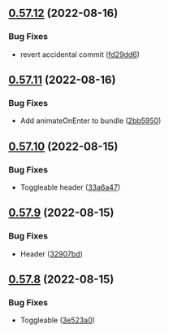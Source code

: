 ## [0.57.12](https://github.com/jacecotton/tcds/compare/v0.57.11...v0.57.12) (2022-08-16)


### Bug Fixes

* revert accidental commit ([fd29dd6](https://github.com/jacecotton/tcds/commit/fd29dd612d65f5c655b42bffe870e81de7de377f))



## [0.57.11](https://github.com/jacecotton/tcds/compare/v0.57.10...v0.57.11) (2022-08-16)


### Bug Fixes

* Add animateOnEnter to bundle ([2bb5950](https://github.com/jacecotton/tcds/commit/2bb59501e58ec56469b0439527d0432356e09838))



## [0.57.10](https://github.com/jacecotton/tcds/compare/v0.57.9...v0.57.10) (2022-08-15)


### Bug Fixes

* Toggleable header ([33a6a47](https://github.com/jacecotton/tcds/commit/33a6a474d411dba7296f615dda34c3e72f213b04))



## [0.57.9](https://github.com/jacecotton/tcds/compare/v0.57.8...v0.57.9) (2022-08-15)


### Bug Fixes

* Header ([32907bd](https://github.com/jacecotton/tcds/commit/32907bd92379b10b21f73767c3e7fbe049252ba6))



## [0.57.8](https://github.com/jacecotton/tcds/compare/v0.57.7...v0.57.8) (2022-08-15)


### Bug Fixes

* Toggleable ([3e523a0](https://github.com/jacecotton/tcds/commit/3e523a05060e5d4fb7f60920f71f36e336803244))



